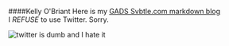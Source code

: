####Kelly O'Briant
Here is my [GADS Svbtle.com markdown blog](http://kellyo.svbtle.com/)  
I *REFUSE* to use Twitter. Sorry.

![twitter is dumb and I hate it](http://tweepi.com/blog/wp-content/uploads/2011/08/angry_bird-600x457.png)
